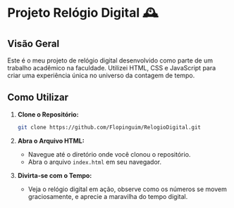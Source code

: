 # Projeto Relógio Digital 🕰️

## Visão Geral

Este é o meu projeto de relógio digital desenvolvido como parte de um trabalho acadêmico na faculdade. Utilizei HTML, CSS e JavaScript para criar uma experiência única no universo da contagem de tempo.

## Como Utilizar

1. **Clone o Repositório:**
    ```bash
    git clone https://github.com/Flopinguim/RelogioDigital.git
    ```

2. **Abra o Arquivo HTML:**
    - Navegue até o diretório onde você clonou o repositório.
    - Abra o arquivo `index.html` em seu navegador.

3. **Divirta-se com o Tempo:**
    - Veja o relógio digital em ação, observe como os números se movem graciosamente, e aprecie a maravilha do tempo digital.